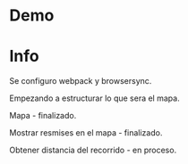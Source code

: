 # Demo #

# Info #

Se configuro webpack y browsersync.

Empezando a estructurar lo que sera el mapa.

Mapa - finalizado.

Mostrar resmises en el mapa - finalizado.

Obtener distancia del recorrido - en proceso.



